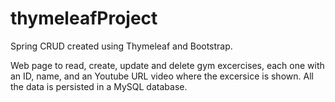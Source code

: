 # thymeleafProject
Spring CRUD created using Thymeleaf and Bootstrap.

Web page to read, create, update and delete gym excercises, each one with an ID, name, and an Youtube URL video where the excersice is shown.
All the data is persisted in a MySQL database.
